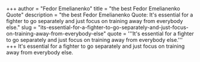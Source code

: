 +++
author = "Fedor Emelianenko"
title = "the best Fedor Emelianenko Quote"
description = "the best Fedor Emelianenko Quote: It's essential for a fighter to go separately and just focus on training away from everybody else."
slug = "its-essential-for-a-fighter-to-go-separately-and-just-focus-on-training-away-from-everybody-else"
quote = '''It's essential for a fighter to go separately and just focus on training away from everybody else.'''
+++
It's essential for a fighter to go separately and just focus on training away from everybody else.
